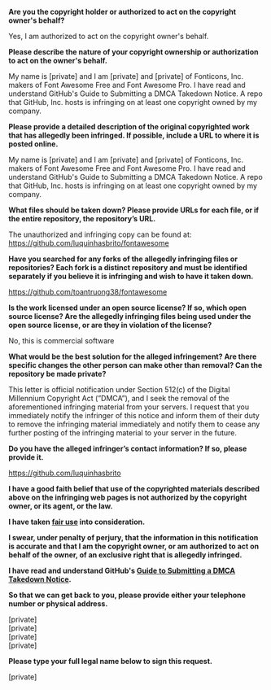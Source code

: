**Are you the copyright holder or authorized to act on the copyright owner's behalf?**

Yes, I am authorized to act on the copyright owner's behalf.

**Please describe the nature of your copyright ownership or authorization to act on the owner's behalf.**

My name is [private] and I am [private] and [private] of Fonticons, Inc. makers of Font Awesome Free and Font Awesome Pro. I have read and understand GitHub's Guide to Submitting a DMCA Takedown Notice. A repo that GitHub, Inc. hosts is infringing on at least one copyright owned by my company.

**Please provide a detailed description of the original copyrighted work that has allegedly been infringed. If possible, include a URL to where it is posted online.**

My name is [private] and I am [private] and [private] of Fonticons, Inc. makers of Font Awesome Free and Font Awesome Pro. I have read and understand GitHub's Guide to Submitting a DMCA Takedown Notice. A repo that GitHub, Inc. hosts is infringing on at least one copyright owned by my company.

**What files should be taken down? Please provide URLs for each file, or if the entire repository, the repository’s URL.**

The unauthorized and infringing copy can be found at: https://github.com/luquinhasbrito/fontawesome

**Have you searched for any forks of the allegedly infringing files or repositories? Each fork is a distinct repository and must be identified separately if you believe it is infringing and wish to have it taken down.**

https://github.com/toantruong38/fontawesome

**Is the work licensed under an open source license? If so, which open source license? Are the allegedly infringing files being used under the open source license, or are they in violation of the license?**

No, this is commercial software

**What would be the best solution for the alleged infringement? Are there specific changes the other person can make other than removal? Can the repository be made private?**

This letter is official notification under Section 512(c) of the Digital Millennium Copyright Act (”DMCA”), and I seek the removal of the aforementioned infringing material from your servers. I request that you immediately notify the infringer of this notice and inform them of their duty to remove the infringing material immediately and notify them to cease any further posting of the infringing material to your server in the future.

**Do you have the alleged infringer’s contact information? If so, please provide it.**

https://github.com/luquinhasbrito

**I have a good faith belief that use of the copyrighted materials described above on the infringing web pages is not authorized by the copyright owner, or its agent, or the law.**

**I have taken <a href="https://www.lumendatabase.org/topics/22">fair use</a> into consideration.**

**I swear, under penalty of perjury, that the information in this notification is accurate and that I am the copyright owner, or am authorized to act on behalf of the owner, of an exclusive right that is allegedly infringed.**

**I have read and understand GitHub's <a href="https://docs.github.com/articles/guide-to-submitting-a-dmca-takedown-notice/">Guide to Submitting a DMCA Takedown Notice</a>.**

**So that we can get back to you, please provide either your telephone number or physical address.**

[private]  
[private]  
[private]  
[private]  

**Please type your full legal name below to sign this request.**

[private]
